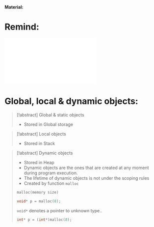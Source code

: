 **Material:**
# Remind: 
![Pointer - The main type in C:](Static%20&%20Dynamic%20Typing.%20C%20Type%20System.%20Pointer%20Type..md#Pointer%20-%20The%20main%20type%20in%20C)
# Global, local & dynamic objects:
> [!abstract] Global & static objects
> - Stored in Global storage

> [!abstract] Local objects
> - Stored in Stack

> [!abstract] Dynamic objects
> - Stored in Heap
> - Dynamic objects are the ones that are created at any moment during program execution.
> - The lifetime of dynamic objects is not under the scoping rules
> - Created by function `malloc` 
> ```C
> malloc(memory size)
> ```
> ```C
> void* p = malloc(8);
> ```
> `void*` denotes a pointer to unknown type..
> ```C
> int* p = (int*)malloc(8);
> ```